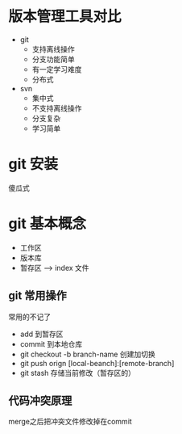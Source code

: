# 版本管理工具对比

- git
  - 支持离线操作
  - 分支功能简单
  - 有一定学习难度
  - 分布式
- svn
  - 集中式
  - 不支持离线操作
  - 分支复杂
  - 学习简单

# git 安装

傻瓜式

# git 基本概念

- 工作区
- 版本库
- 暂存区 --> index 文件

## git 常用操作

常用的不记了

- add 到暂存区
- commit 到本地仓库
- git checkout -b branch-name 创建加切换
- git push orign [local-beanch]:[remote-branch]
- git stash 存储当前修改（暂存区的）

## 代码冲突原理

merge之后把冲突文件修改掉在commit



